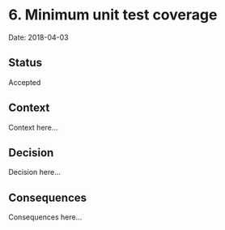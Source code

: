 # 6. Minimum unit test coverage

Date: 2018-04-03

## Status

Accepted

## Context

Context here...

## Decision

Decision here...

## Consequences

Consequences here...
